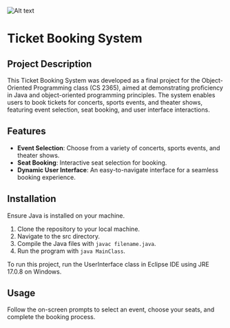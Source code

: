 ![Alt text](https://github.com/Dhruvbam/Ticket-Booking-System/blob/main/img.jpg)
# Ticket Booking System

## Project Description
This Ticket Booking System was developed as a final project for the Object-Oriented Programming class (CS 2365), aimed at demonstrating proficiency in Java and object-oriented programming principles. The system enables users to book tickets for concerts, sports events, and theater shows, featuring event selection, seat booking, and user interface interactions.

## Features
- **Event Selection**: Choose from a variety of concerts, sports events, and theater shows.
- **Seat Booking**: Interactive seat selection for booking.
- **Dynamic User Interface**: An easy-to-navigate interface for a seamless booking experience.

## Installation
Ensure Java is installed on your machine.
1. Clone the repository to your local machine.
2. Navigate to the src directory.
3. Compile the Java files with `javac filename.java`.
4. Run the program with `java MainClass`.

To run this project, run the UserInterface class in Eclipse IDE using JRE 17.0.8 on Windows. 

## Usage
Follow the on-screen prompts to select an event, choose your seats, and complete the booking process.


